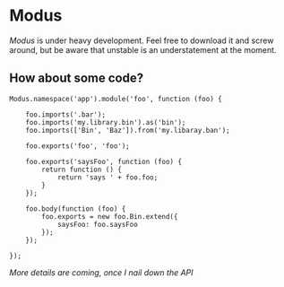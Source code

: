 Modus
=====

*Modus* is under heavy development. Feel free to download it and screw around, but be aware that
unstable is an understatement at the moment.

How about some code?
--------------------

    Modus.namespace('app').module('foo', function (foo) {
       
        foo.imports('.bar');
        foo.imports('my.library.bin').as('bin');
        foo.imports(['Bin', 'Baz']).from('my.libaray.ban');

        foo.exports('foo', 'foo');

        foo.exports('saysFoo', function (foo) {
            return function () {
                return 'says ' + foo.foo;
            }
        });

        foo.body(function (foo) {
            foo.exports = new foo.Bin.extend({
                saysFoo: foo.saysFoo
            });
        });

    });

*More details are coming, once I nail down the API*